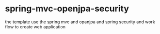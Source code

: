 spring-mvc-openjpa-security
===========================

the template use the spring mvc and opanjpa and spring security and work flow to create web application
